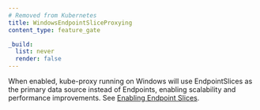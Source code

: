 ```yaml
---
# Removed from Kubernetes
title: WindowsEndpointSliceProxying
content_type: feature_gate

_build:
  list: never
  render: false
---
```

When enabled, kube-proxy running on Windows will use
EndpointSlices as the primary data source instead of Endpoints, enabling scalability and
performance improvements. See
[Enabling Endpoint Slices](/docs/concepts/services-networking/endpoint-slices/).
